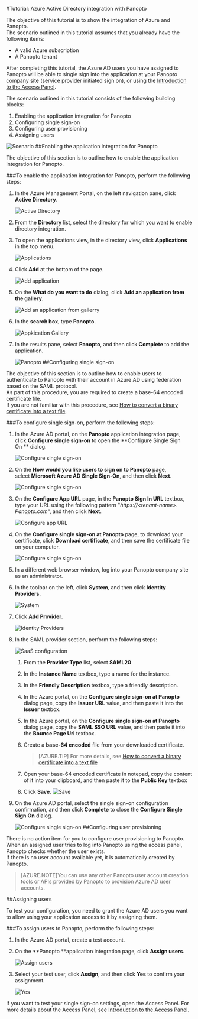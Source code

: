 <properties 
    pageTitle="Tutorial: Azure Active Directory integration with Panopto | Microsoft Azure" 
    description="Learn how to use Panopto with Azure Active Directory to enable single sign-on, automated provisioning, and more!" 
    services="active-directory" 
    authors="markusvi"  
    documentationCenter="na" 
    manager="stevenpo"/>
<tags 
    ms.service="active-directory" 
    ms.devlang="na" 
    ms.topic="article" 
    ms.tgt_pltfrm="na" 
    ms.workload="identity" 
    ms.date="10/22/2015" 
    ms.author="markvi" />

#Tutorial: Azure Active Directory integration with Panopto
  
The objective of this tutorial is to show the integration of Azure and Panopto.  
The scenario outlined in this tutorial assumes that you already have the following items:

-   A valid Azure subscription
-   A Panopto tenant
  
After completing this tutorial, the Azure AD users you have assigned to Panopto will be able to single sign into the application at your Panopto company site (service provider initiated sign on), or using the [Introduction to the Access Panel](active-directory-saas-access-panel-introduction.md).
  
The scenario outlined in this tutorial consists of the following building blocks:

1.  Enabling the application integration for Panopto
2.  Configuring single sign-on
3.  Configuring user provisioning
4.  Assigning users

![Scenario](./media/active-directory-saas-panopto-tutorial/IC777665.png "Scenario")
##Enabling the application integration for Panopto
  
The objective of this section is to outline how to enable the application integration for Panopto.

###To enable the application integration for Panopto, perform the following steps:

1.  In the Azure Management Portal, on the left navigation pane, click **Active Directory**.

    ![Active Directory](./media/active-directory-saas-panopto-tutorial/IC700993.png "Active Directory")

2.  From the **Directory** list, select the directory for which you want to enable directory integration.

3.  To open the applications view, in the directory view, click **Applications** in the top menu.

    ![Applications](./media/active-directory-saas-panopto-tutorial/IC700994.png "Applications")

4.  Click **Add** at the bottom of the page.

    ![Add application](./media/active-directory-saas-panopto-tutorial/IC749321.png "Add application")

5.  On the **What do you want to do** dialog, click **Add an application from the gallery**.

    ![Add an application from gallerry](./media/active-directory-saas-panopto-tutorial/IC749322.png "Add an application from gallerry")

6.  In the **search box**, type **Panopto**.

    ![Appkication Gallery](./media/active-directory-saas-panopto-tutorial/IC777666.png "Appkication Gallery")

7.  In the results pane, select **Panopto**, and then click **Complete** to add the application.

    ![Panopto](./media/active-directory-saas-panopto-tutorial/IC782936.png "Panopto")
##Configuring single sign-on
  
The objective of this section is to outline how to enable users to authenticate to Panopto with their account in Azure AD using federation based on the SAML protocol.  
As part of this procedure, you are required to create a base-64 encoded certificate file.  
If you are not familiar with this procedure, see [How to convert a binary certificate into a text file](http://youtu.be/PlgrzUZ-Y1o).

###To configure single sign-on, perform the following steps:

1.  In the Azure AD portal, on the **Panopto** application integration page, click **Configure single sign-on** to open the **Configure Single Sign On ** dialog.

    ![Configure single sign-on](./media/active-directory-saas-panopto-tutorial/IC777667.png "Configure single sign-on")

2.  On the **How would you like users to sign on to Panopto** page, select **Microsoft Azure AD Single Sign-On**, and then click **Next**.

    ![Configure single sign-on](./media/active-directory-saas-panopto-tutorial/IC777668.png "Configure single sign-on")

3.  On the **Configure App URL** page, in the **Panopto Sign In URL** textbox, type your URL using the following pattern "*https://\<tenant-name\>. Panopto.com*", and then click **Next**.

    ![Configure app URL](./media/active-directory-saas-panopto-tutorial/IC777528.png "Configure app URL")

4.  On the **Configure single sign-on at Panopto** page, to download your certificate, click **Download certificate**, and then save the certificate file on your computer.

    ![Configure single sign-on](./media/active-directory-saas-panopto-tutorial/IC777669.png "Configure single sign-on")

5.  In a different web browser window, log into your Panopto company site as an administrator.

6.  In the toolbar on the left, click **System**, and then click **Identity Providers**.

    ![System](./media/active-directory-saas-panopto-tutorial/IC777670.png "System")

7.  Click **Add Provider**.

    ![Identity Providers](./media/active-directory-saas-panopto-tutorial/IC777671.png "Identity Providers")

8.  In the SAML provider section, perform the following steps:

    ![SaaS configuration](./media/active-directory-saas-panopto-tutorial/IC777672.png "SaaS configuration")

    1.  From the **Provider Type** list, select **SAML20**
    2.  In the **Instance Name** textbox, type a name for the instance.
    3.  In the **Friendly Description** textbox, type a friendly description.
    4.  In the Azure portal, on the **Configure single sign-on at Panopto** dialog page, copy the **Issuer URL** value, and then paste it into the **Issuer** textbox.
    5.  In the Azure portal, on the **Configure single sign-on at Panopto** dialog page, copy the **SAML SSO URL** value, and then paste it into the **Bounce Page Url** textbox.
    6.  Create a **base-64 encoded** file from your downloaded certificate.  

        >[AZURE.TIP] For more details, see [How to convert a binary certificate into a text file](http://youtu.be/PlgrzUZ-Y1o)

    7.  Open your base-64 encoded certificate in notepad, copy the content of it into your clipboard, and then paste it to the **Public Key** textbox
    8.  Click **Save**.
        ![Save](./media/active-directory-saas-panopto-tutorial/IC777673.png "Save")

9.  On the Azure AD portal, select the single sign-on configuration confirmation, and then click **Complete** to close the **Configure Single Sign On** dialog.

    ![Configure single sign-on](./media/active-directory-saas-panopto-tutorial/IC777674.png "Configure single sign-on")
##Configuring user provisioning
  
There is no action item for you to configure user provisioning to Panopto.  
When an assigned user tries to log into Panopto using the access panel, Panopto checks whether the user exists.  
If there is no user account available yet, it is automatically created by Panopto.

>[AZURE.NOTE]You can use any other Panopto user account creation tools or APIs provided by Panopto to provision Azure AD user accounts.

##Assigning users
  
To test your configuration, you need to grant the Azure AD users you want to allow using your application access to it by assigning them.

###To assign users to Panopto, perform the following steps:

1.  In the Azure AD portal, create a test account.

2.  On the **Panopto **application integration page, click **Assign users**.

    ![Assign users](./media/active-directory-saas-panopto-tutorial/IC777675.png "Assign users")

3.  Select your test user, click **Assign**, and then click **Yes** to confirm your assignment.

    ![Yes](./media/active-directory-saas-panopto-tutorial/IC767830.png "Yes")
  
If you want to test your single sign-on settings, open the Access Panel. For more details about the Access Panel, see [Introduction to the Access Panel](active-directory-saas-access-panel-introduction.md).